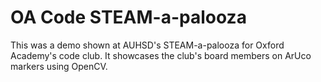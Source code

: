# OA Code STEAM-a-palooza
This was a demo shown at AUHSD's STEAM-a-palooza for Oxford Academy's code club. It showcases the club's board members on ArUco markers using OpenCV.
